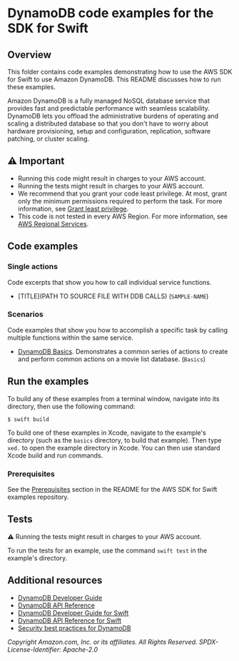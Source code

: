 # DynamoDB code examples for the SDK for Swift
## Overview
This folder contains code examples demonstrating how to use the AWS SDK for
Swift to use Amazon DynamoDB. This README discusses how to run these examples.

Amazon DynamoDB is a fully managed NoSQL database service that provides fast
and predictable performance with seamless scalability. DynamoDB lets you
offload the administrative burdens of operating and scaling a distributed
database so that you don't have to worry about hardware provisioning, setup
and configuration, replication, software patching, or cluster scaling.

## ⚠️ Important
* Running this code might result in charges to your AWS account. 
* Running the tests might result in charges to your AWS account.
* We recommend that you grant your code least privilege. At most, grant only the minimum permissions required to perform the task. For more information, see [Grant least privilege](https://docs.aws.amazon.com/DynamoDB/latest/UserGuide/best-practices.html#grant-least-privilege). 
* This code is not tested in every AWS Region. For more information, see [AWS Regional Services](https://aws.amazon.com/about-aws/global-infrastructure/regional-product-services).

## Code examples

### Single actions
Code excerpts that show you how to call individual service functions.
* [TITLE](PATH TO SOURCE FILE WITH DDB CALLS)
  (`SAMPLE-NAME`)


### Scenarios
Code examples that show you how to accomplish a specific task by calling multiple functions within the same service.

* [DynamoDB Basics](./basics/). Demonstrates a common series of
  actions to create and perform common actions on a movie list database. (`Basics`)

<!-- ### Cross-service examples
Sample applications that work across multiple AWS services.
* [*Title of code example*](*relative link to code example*) --->

## Run the examples
To build any of these examples from a terminal window, navigate into its
directory, then use the following command:

```
$ swift build
```

To build one of these examples in Xcode, navigate to the example's directory
(such as the `basics` directory, to build that example). Then type `xed.`
to open the example directory in Xcode. You can then use standard Xcode build
and run commands.

### Prerequisites
See the [Prerequisites](https://github.com/awsdocs/aws-doc-sdk-examples/tree/main/swift#Prerequisites) section in the README for the AWS SDK for Swift examples repository.

## Tests
⚠️ Running the tests might result in charges to your AWS account.

To run the tests for an example, use the command `swift test` in the example's directory.

## Additional resources
* [DynamoDB Developer Guide](https://docs.aws.amazon.com/dynamodb/index.html)
* [DynamoDB API Reference](https://docs.aws.amazon.com/amazondynamodb/latest/APIReference/)
* [DynamoDB Developer Guide for Swift](https://docs.aws.amazon.com/sdk-for-swift/latest/developer-guide/examples-ddb.html)
* [DynamoDB API Reference for Swift](https://awslabs.github.io/aws-sdk-swift/reference/0.x/AWSDynamoDB/Home)
* [Security best practices for DynamoDB](https://docs.aws.amazon.com/amazondynamodb/latest/developerguide/best-practices-security.html)

_Copyright Amazon.com, Inc. or its affiliates. All Rights Reserved. SPDX-License-Identifier: Apache-2.0_